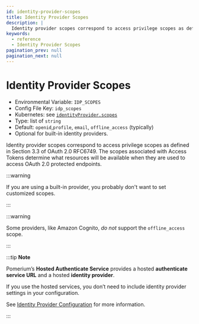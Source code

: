 ```yaml
---
id: identity-provider-scopes
title: Identity Provider Scopes
description: |
  Identity provider scopes correspond to access privilege scopes as defined in Section 33 of OAuth 20 RFC6749.
keywords:
  - reference
  - Identity Provider Scopes
pagination_prev: null
pagination_next: null
---
```


# Identity Provider Scopes

- Environmental Variable: `IDP_SCOPES`
- Config File Key: `idp_scopes`
- Kubernetes: see [`identityProvider.scopes`](/docs/deploying/k8s/reference#identityprovider)
- Type: list of `string`
- Default: `openid`,`profile`, `email`, `offline_access` (typically)
- Optional for built-in identity providers.

Identity provider scopes correspond to access privilege scopes as defined in Section 3.3 of OAuth 2.0 RFC6749\. The scopes associated with Access Tokens determine what resources will be available when they are used to access OAuth 2.0 protected endpoints.

:::warning

If you are using a built-in provider, you probably don't want to set customized scopes.

:::

:::warning

Some providers, like Amazon Cognito, _do not_ support the `offline_access` scope.

:::

:::tip **Note**

Pomerium’s **Hosted Authenticate Service** provides a hosted **authenticate service URL** and a hosted **identity provider**. 

If you use the hosted services, you don’t need to include identity provider settings in your configuration. 

See [Identity Provider Configuration](/docs/identity-providers#hosted-identity-provider) for more information.

:::